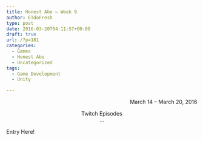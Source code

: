 ```yaml
---
title: Honest Abe – Week 9
author: ETdoFresh
type: post
date: 2016-03-20T04:11:57+00:00
draft: true
url: /?p=181
categories:
  - Games
  - Honest Abe
  - Uncategorized
tags:
  - Game Development
  - Unity

---
```

<p style="text-align: right;">
  March 14 &#8211; March 20, 2016
</p>

<p style="text-align: center;">
  Twitch Episodes<br /> &#8230;
</p>

Entry Here!